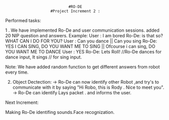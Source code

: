                                 #RO-DE
                        #Project Increment 2 :


Performed tasks:

1 . We have implemented Ro-De and user communication sessions. added 20 NlP question and answers. 
Example:
User : I am bored
Ro-De: is that so? WHAT CAN I DO FOR YOU?
User : Can you dance || Can you sing
Ro-De: YES I CAN SING, DO YOU WANT ME TO SING || Ofcourse i can sing, DO YOU WANT ME TO DANCE
User : YES
Ro-De: Lets Roll! //Ro-De dances for dance input,
       It sings // for sing input.

Note: We have added random function to get different answers from robot every time.

2. Object Dectection:
    -> Ro-De can now identify other Robot ,and try's to communicate with it by saying
    "Hi Robo, this is  Rody . Nice to meet you".
    -> Ro-De can identify Lays packet . and informs the user.

Next Increment:

Making Ro-De identifing sounds.Face recognization.
    
